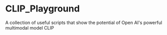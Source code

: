 # CLIP_Playground
A collection of useful scripts that show the potential of Open AI's powerful multimodal model CLIP
